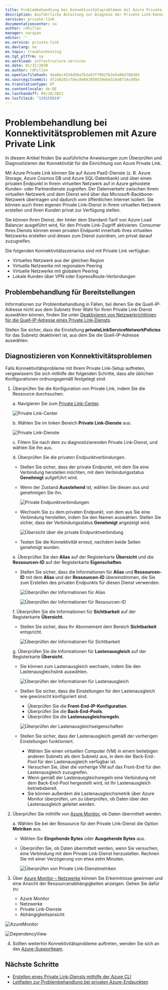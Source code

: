 ```yaml
---
title: Problembehandlung bei Konnektivitätsproblemen mit Azure Private Link
description: Ausführliche Anleitung zur Diagnose der Private Link-Konnektivität
services: private-link
documentationcenter: na
author: rdhillon
manager: narayan
editor: ''
ms.service: private-link
ms.devlang: na
ms.topic: troubleshooting
ms.tgt_pltfrm: na
ms.workload: infrastructure-services
ms.date: 01/31/2020
ms.author: rdhillon
ms.openlocfilehash: 9aa0ac4334d50a7b3a55ff992fb3e5a984786384
ms.sourcegitcommit: df2a8281cfdec8e042959339ebe314a0714cdd5e
ms.translationtype: HT
ms.contentlocale: de-DE
ms.lasthandoff: 09/28/2021
ms.locfileid: "129155019"
---
```

# <a name="troubleshoot-azure-private-link-connectivity-problems"></a>Problembehandlung bei Konnektivitätsproblemen mit Azure Private Link

In diesem Artikel finden Sie ausführliche Anweisungen zum Überprüfen und Diagnostizieren der Konnektivität für die Einrichtung von Azure Private Link.

Mit Azure Private Link können Sie auf Azure PaaS-Dienste (z. B. Azure Storage, Azure Cosmos DB und Azure SQL-Datenbank) und über einen privaten Endpunkt in Ihrem virtuellen Netzwerk auf in Azure gehostete Kunden- oder Partnerdienste zugreifen. Der Datenverkehr zwischen Ihrem virtuellen Netzwerk und dem Dienst wird über das Microsoft-Backbone-Netzwerk übertragen und dadurch vom öffentlichen Internet isoliert. Sie können auch Ihren eigenen Private Link-Dienst in Ihrem virtuellen Netzwerk erstellen und Ihren Kunden privat zur Verfügung stellen.

Sie können Ihren Dienst, der hinter dem Standard-Tarif von Azure Load Balancer ausgeführt wird, für den Private Link-Zugriff aktivieren. Consumer Ihres Diensts können einen privaten Endpunkt innerhalb ihres virtuellen Netzwerks erstellen und diesen zum Dienst zuordnen, um privat darauf zuzugreifen.

Die folgenden Konnektivitätsszenarios sind mit Private Link verfügbar:

- Virtuelles Netzwerk aus der gleichen Region
- Virtuelle Netzwerke mit regionalem Peering
- Virtuelle Netzwerke mit globalem Peering
- Lokale Kunden über VPN oder ExpressRoute-Verbindungen

## <a name="deployment-troubleshooting"></a>Problembehandlung für Bereitstellungen

Informationen zur Problembehandlung in Fällen, bei denen Sie die Quell-IP-Adresse nicht aus dem Subnetz Ihrer Wahl für Ihren Private Link-Dienst auswählen können, finden Sie unter [Deaktivieren von Netzwerkrichtlinien für die Quell-IP-Adresse eines Private Link-Diensts](./disable-private-link-service-network-policy.md).

Stellen Sie sicher, dass die Einstellung **privateLinkServiceNetworkPolicies** für das Subnetz deaktiviert ist, aus dem Sie die Quell-IP-Adresse auswählen.

## <a name="diagnose-connectivity-problems"></a>Diagnostizieren von Konnektivitätsproblemen

Falls Konnektivitätsprobleme mit Ihrem Private Link-Setup auftreten, vergewissern Sie sich mithilfe der folgenden Schritte, dass alle üblichen Konfigurationen ordnungsgemäß festgelegt sind.

1. Überprüfen Sie die Konfiguration von Private Link, indem Sie die Ressource durchsuchen.

    a. Navigieren Sie zum [Private Link-Center](https://ms.portal.azure.com/#blade/Microsoft_Azure_Network/PrivateLinkCenterBlade/overview).

      ![Private Link-Center](./media/private-link-tsg/private-link-center.png)

    b. Wählen Sie im linken Bereich **Private Link-Dienste** aus.

      ![Private Link-Dienste](./media/private-link-tsg/private-link-service.png)

    c. Filtern Sie nach dem zu diagnostizierenden Private Link-Dienst, und wählen Sie ihn aus.

    d. Überprüfen Sie die privaten Endpunktverbindungen.
     - Stellen Sie sicher, dass der private Endpunkt, mit dem Sie eine Verbindung herstellen möchten, mit dem Verbindungsstatus **Genehmigt** aufgeführt wird.
     - Wenn der Zustand **Ausstehend** ist, wählen Sie diesen aus und genehmigen Sie ihn.

       ![Private Endpunktverbindungen](./media/private-link-tsg/pls-private-endpoint-connections.png)

     - Wechseln Sie zu dem privaten Endpunkt, von dem aus Sie eine Verbindung herstellen, indem Sie den Namen auswählen. Stellen Sie sicher, dass der Verbindungsstatus **Genehmigt** angezeigt wird.

       ![Übersicht über die private Endpunktverbindung](./media/private-link-tsg/pls-private-endpoint-overview.png)

     - Testen Sie die Konnektivität erneut, nachdem beide Seiten genehmigt wurden.

    e. Überprüfen Sie den **Alias** auf der Registerkarte **Übersicht** und die **Ressourcen-ID** auf der Registerkarte **Eigenschaften**.
     - Stellen Sie sicher, dass die Informationen für **Alias** und **Ressourcen-ID** mit dem **Alias** und der **Ressourcen-ID** übereinstimmen, die Sie zum Erstellen des privaten Endpunkts für diesen Dienst verwenden.

       ![Überprüfen der Informationen für Alias](./media/private-link-tsg/pls-overview-pane-alias.png)

       ![Überprüfen der Informationen für Ressourcen-ID](./media/private-link-tsg/pls-properties-pane-resourceid.png)

    f. Überprüfen Sie die Informationen für **Sichtbarkeit** auf der Registerkarte **Übersicht**.
     - Stellen Sie sicher, dass Ihr Abonnement dem Bereich **Sichtbarkeit** entspricht.

       ![Überprüfen der Informationen für Sichtbarkeit](./media/private-link-tsg/pls-overview-pane-visibility.png)

    g. Überprüfen Sie die Informationen für **Lastenausgleich** auf der Registerkarte **Übersicht**.
     - Sie können zum Lastenausgleich wechseln, indem Sie den Lastenausgleichslink auswählen.

       ![Überprüfen der Informationen für Lastenausgleich](./media/private-link-tsg/pls-overview-pane-ilb.png)

     - Stellen Sie sicher, dass die Einstellungen für den Lastenausgleich wie gewünscht konfiguriert sind.
       - Überprüfen Sie die **Front-End-IP-Konfiguration**.
       - Überprüfen Sie die **Back-End-Pools**.
       - Überprüfen Sie die **Lastenausgleichsregeln**.

       ![Überprüfen der Lastenausgleichseigenschaften](./media/private-link-tsg/pls-ilb-properties.png)

     - Stellen Sie sicher, dass der Lastenausgleich gemäß der vorherigen Einstellungen funktioniert.
       - Wählen Sie einen virtuellen Computer (VM) in einem beliebigen anderen Subnetz als dem Subnetz aus, in dem der Back-End-Pool für den Lastenausgleich verfügbar ist.
       - Versuchen Sie, über die vorherige VM auf das Front-End für den Lastenausgleich zuzugreifen.
       - Wenn gemäß der Lastenausgleichsregeln eine Verbindung mit dem Back-End-Pool hergestellt wird, ist Ihr Lastenausgleich betriebsbereit.
       - Sie können außerdem die Lastenausgleichsmetrik über Azure Monitor überprüfen, um zu überprüfen, ob Daten über den Lastenausgleich geleitet werden.

1. Überprüfen Sie mithilfe von [Azure Monitor](../azure-monitor/overview.md), ob Daten übermittelt werden.

    a. Wählen Sie bei der Ressource für den Private Link-Dienst die Option **Metriken** aus.
     - Wählen Sie **Eingehende Bytes** oder **Ausgehende Bytes** aus.
     - Überprüfen Sie, ob Daten übermittelt werden, wenn Sie versuchen, eine Verbindung mit dem Private Link-Dienst herzustellen. Rechnen Sie mit einer Verzögerung von etwa zehn Minuten.

       ![Überprüfen von Private Link-Dienstmetriken](./media/private-link-tsg/pls-metrics.png)

1. Über [Azure Monitor – Netzwerke](../azure-monitor/insights/network-insights-overview.md#dependency-view) können Sie Erkenntnisse gewinnen und eine Ansicht der Ressourcenabhängigkeiten anzeigen. Gehen Sie dafür zu:
     - Azure Monitor
     - Netzwerke
     - Private Link-Dienste
     - Abhängigkeitsansicht 

![AzureMonitor](https://user-images.githubusercontent.com/20302679/135001735-56a9484b-f9b4-484b-a503-cfb9d20b264a.png)

![DependencyView](https://user-images.githubusercontent.com/20302679/135001741-8e848c52-d4bb-4646-b0d3-a85614ebe16c.png)

4. Sollten weiterhin Konnektivitätsprobleme auftreten, wenden Sie sich an das [Azure-Supportteam](https://ms.portal.azure.com/#blade/Microsoft_Azure_Support/HelpAndSupportBlade/overview).

## <a name="next-steps"></a>Nächste Schritte

 * [Erstellen eines Private Link-Diensts mithilfe der Azure CLI](./create-private-link-service-cli.md)
 * [Leitfaden zur Problembehandlung bei privaten Azure-Endpunkten](troubleshoot-private-endpoint-connectivity.md)
